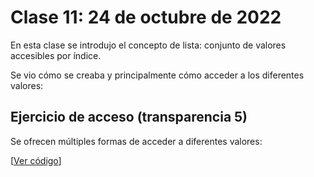 # Clase 11: 24 de octubre de 2022

En esta clase se introdujo el concepto de lista: conjunto de valores accesibles por índice.

Se vio cómo se creaba y principalmente cómo acceder a los diferentes valores:

## Ejercicio de acceso (transparencia 5)

Se ofrecen múltiples formas de acceder a diferentes valores:

[[Ver código](t5e00.rangos.py)]
